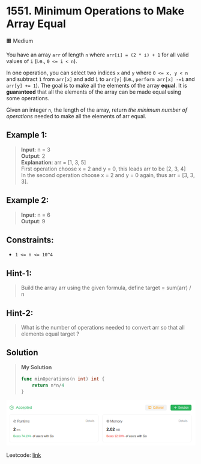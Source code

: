# 1551. Minimum Operations to Make Array Equal
🟧 Medium

You have an array `arr` of length `n` where `arr[i] = (2 * i) + 1` for all valid values of `i` (i.e., `0 <= i < n`).

In one operation, you can select two indices `x` and `y` where `0 <= x, y < n` and subtract `1` from `arr[x]` and add `1` to `arr[y]` (i.e., `perform arr[x] -=1` and `arr[y] += 1`). The goal is to make all the elements of the array **equal**. It is **guaranteed** that all the elements of the array can be made equal using some operations.

Given an integer `n`, the length of the array, return *the minimum number of operations* needed to make all the elements of arr equal.

## Example 1:
> **Input**: n = 3 \
> **Output**: 2 \
> **Explanation**: arr = [1, 3, 5] \
First operation choose x = 2 and y = 0, this leads arr to be [2, 3, 4] \
In the second operation choose x = 2 and y = 0 again, thus arr = [3, 3, 3].

## Example 2:
> **Input**: n = 6 \
> **Output**: 9

## Constraints:
* `1 <= n <= 10^4`

## Hint-1:
> Build the array arr using the given formula, define target = sum(arr) / n

## Hint-2:
> What is the number of operations needed to convert arr so that all elements equal target ?

## Solution
> **My Solution**
> ```go
> func minOperations(n int) int {
>     return n*n/4
> }
> ```

![result](1551.png)

Leetcode: [link](https://leetcode.com/problems/minimum-operations-to-make-array-equal/description/)